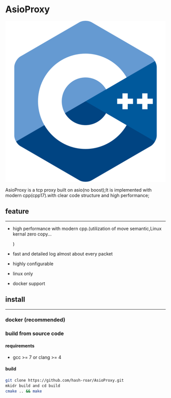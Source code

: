 # AsioProxy

![image-20220821115420115](static/cpp.png)



AsioProxy is a tcp proxy  built on asio(no boost);It is implemented with modern cpp(cpp17).with clear code structure and high performance;



## feature

------



- high performance with modern cpp.(utilization of move semantic,Linux kernal zero copy...

  )

- fast and detailed log almost about every packet

- highly configurable 

- linux only 

- docker support



## install

------



### docker (recommended)





### build from  source code

#### requirements

- gcc >= 7 or clang >= 4

#### build

```bash
git clone https://github.com/hash-roar/AsioProxy.git
mkidr build and cd build
cmake .. && make 
```



